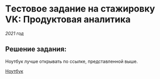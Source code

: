 # Tестовое задание на стажировку VK: Продуктовая аналитика

*2021 год*

## Решение задания:

Ноутбук лучше открывать по ссылке, представленной выше.


[Ноутбук](https://nbviewer.jupyter.org/github/Phinnik/vk_test_product_analytics/blob/master/solution.ipynb) 
